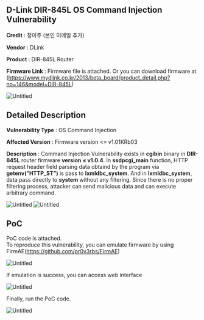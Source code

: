 ## D-Link DIR-845L OS Command Injection Vulnerability

**Credit** : 정이주 (본인 이메일 추가)  

**Vendor** : DLink  

**Product** : DIR-845L Router 

**Firmware Link** : Firmware file is attached. Or you can download firmware at (https://www.mydlink.co.kr/2013/beta_board/product_detail.php?no=146&model=DIR-845L)

![Untitled](https://github.com/goldds96/Report/assets/86287862/825ee633-8b3a-48ce-88a8-9e65db8d2f4b)



## Detailed Description

 
**Vulnerability Type** : OS Command Injection  

**Affected Version** : Firmware version <= v1.01KRb03  

**Description** : Command Injection Vulnerability exists in **cgibin** binary in **DIR-845L** router firmware **version ≤ v1.0.4**. In **ssdpcgi_main** function, HTTP request header field parsing data obtaind by the program via **getenv(”HTTP_ST”)** is pass to **lxmldbc_system**. And in **lxmldbc_system**, data pass directly to **system** without any filtering. Since there is no proper filtering process, attacker can send malicious data and can execute arbitrary command.  

![Untitled](https://github.com/goldds96/Report/assets/86287862/aae297d2-3f3d-40b3-aabd-5751dd7a73f4)
![Untitled](https://github.com/goldds96/Report/assets/86287862/3f5548d0-fe45-4e0c-8bad-2401a3a5d1a6)



## PoC
PoC code is attached.  
To reproduce this vulnerability, you can emulate firmware by using FirmAE(https://github.com/pr0v3rbs/FirmAE)  

![Untitled](https://github.com/goldds96/Report/assets/86287862/b7761c61-8356-4068-83e2-fd3cf32cd2da)


If emulation is success, you can access web interface  

![Untitled](https://github.com/goldds96/Report/assets/86287862/2ca2e0c7-778e-4b2f-aa40-da76b5e28f42)

Finally, run the PoC code.  

![Untitled](https://github.com/goldds96/Report/assets/86287862/bc6bda6b-92ea-49d4-bb0d-1fab385d1026)


